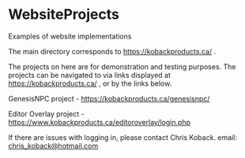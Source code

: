 # WebsiteProjects
Examples of website implementations


The main directory corresponds to https://kobackproducts.ca/ . 

The projects on here are for demonstration and testing purposes. 
The projects can be navigated to via links displayed at https://kobackproducts.ca/ , or by the links below.

GenesisNPC project - https://kobackproducts.ca/genesisnpc/

Editor Overlay project - https://www.kobackproducts.ca/editoroverlay/login.php

If there are issues with logging in, please contact Chris Koback.
email: chris_koback@hotmail.com
